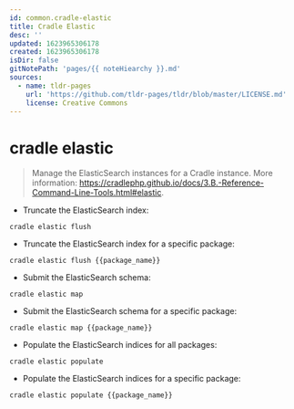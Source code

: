 ```yaml
---
id: common.cradle-elastic
title: Cradle Elastic
desc: ''
updated: 1623965306178
created: 1623965306178
isDir: false
gitNotePath: 'pages/{{ noteHiearchy }}.md'
sources:
  - name: tldr-pages
    url: 'https://github.com/tldr-pages/tldr/blob/master/LICENSE.md'
    license: Creative Commons
---
```

# cradle elastic

> Manage the ElasticSearch instances for a Cradle instance.
> More information: <https://cradlephp.github.io/docs/3.B.-Reference-Command-Line-Tools.html#elastic>.

- Truncate the ElasticSearch index:

`cradle elastic flush`

- Truncate the ElasticSearch index for a specific package:

`cradle elastic flush {{package_name}}`

- Submit the ElasticSearch schema:

`cradle elastic map`

- Submit the ElasticSearch schema for a specific package:

`cradle elastic map {{package_name}}`

- Populate the ElasticSearch indices for all packages:

`cradle elastic populate`

- Populate the ElasticSearch indices for a specific package:

`cradle elastic populate {{package_name}}`


